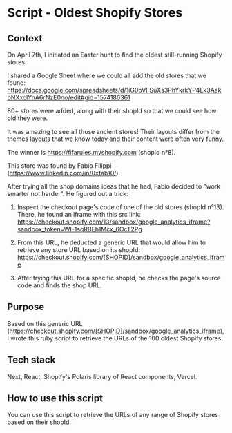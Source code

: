 # Script - Oldest Shopify Stores

## Context

On April 7th, I initiated an Easter hunt to find the oldest still-running Shopify stores.

I shared a Google Sheet where we could all add the old stores that we found:
https://docs.google.com/spreadsheets/d/1iG0bVFSuXs3PhYkrkYP4Lk3AakbNXxclYnA6rNzE0no/edit#gid=1574186361

80+ stores were added, along with their shopId so that we could see how old they were.

It was amazing to see all those ancient stores! Their layouts differ from the themes layouts that we know today and their content were often very funny.

The winner is https://fifarules.myshopify.com (shopId n°8).

This store was found by Fabio Filippi (https://www.linkedin.com/in/0xfab10/).

After trying all the shop domains ideas that he had, Fabio decided to "work smarter not harder". He figured out a trick:

1. Inspect the checkout page's code of one of the old stores (shopId n°13). There, he found an iframe with this src link: https://checkout.shopify.com/13/sandbox/google_analytics_iframe?sandbox_token=WI-1sqRBEh1Mcx_6OcT2Pg.

2. From this URL, he deducted a generic URL that would allow him to retrieve any store URL based on its shopId: https://checkout.shopify.com/[SHOPID]/sandbox/google_analytics_iframe

3. After trying this URL for a specific shopId, he checks the page's source code and finds the shop URL.

## Purpose

Based on this generic URL (https://checkout.shopify.com/[SHOPID]/sandbox/google_analytics_iframe), I wrote this ruby script to retrieve the URLs of the 100 oldest Shopify stores.

## Tech stack

Next, React, Shopify's Polaris library of React components, Vercel.

## How to use this script

You can use this script to retrieve the URLs of any range of Shopify stores based on their shopId.
